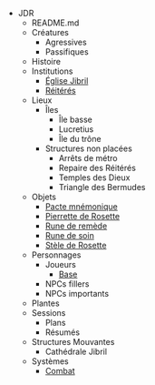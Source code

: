 * JDR
  * README.md
  * Créatures
    * Agressives
    * Passifiques
  * Histoire
  * Institutions
    * [Église Jibril](institutions/eglise_Jibril.md)
    * [Réitérés](institutions/Reiteres.md)
  * Lieux
    * Îles
      * Île basse
      * Lucretius
      * Île du trône
    * Structures non placées
      * Arrêts de métro
      * Repaire des Réitérés
      * Temples des Dieux
      * Triangle des Bermudes
  * Objets
    * [Pacte mnémonique](objets/pacte_mnemonique.md)
    * [Pierrette de Rosette](objets/pierrette_de_rosette.md)
    * [Rune de remède](objets/rune_de_remede.md)
    * [Rune de soin](objets/rune_de_soin.md)
    * [Stèle de Rosette](objets/stele_de_Rosette.md)
  * Personnages
    * Joueurs
      * [Base](Personnages/joueurs/base.md)
    * NPCs fillers
    * NPCs importants
  * Plantes
  * Sessions
    * Plans
    * Résumés
  * Structures Mouvantes
    * Cathédrale Jibril
  * Systèmes
    * [Combat](systemes/combat.md)

